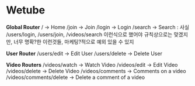 # Wetube

**Global Router**
/ -> Home
/join -> Join
/login -> Login
/search -> Search
: 사실 /users/login, /users/join, /videos/search 이런식으로 했어야 규칙상으로는 맞겠지만, 너무 명확?한 이런것들, 마케팅?적으로 예외 있을 수 있지

**User Router**
/users/edit -> Edit User
/users/delete -> Delete User

**Video Routers**
/videos/watch -> Watch Video
/videos/edit -> Edit Video
/videos/delete -> Delete Video
/videos/comments -> Comments on a video
/videos/comments/delete -> Delete a comment of a video
